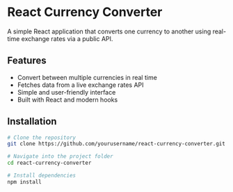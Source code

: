 #  React Currency Converter

A simple React application that converts one currency to another using real-time exchange rates via a public API.

##  Features

- Convert between multiple currencies in real time
- Fetches data from a live exchange rates API
- Simple and user-friendly interface
- Built with React and modern hooks


##  Installation

```bash
# Clone the repository
git clone https://github.com/yourusername/react-currency-converter.git

# Navigate into the project folder
cd react-currency-converter

# Install dependencies
npm install
